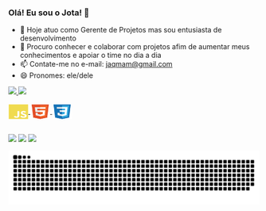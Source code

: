 ### Olá! Eu sou o Jota! 👋

- 🔭 Hoje atuo como Gerente de Projetos mas sou entusiasta de desenvolvimento
- 👯 Procuro conhecer e colaborar com projetos afim de aumentar meus conhecimentos e apoiar o time no dia a dia
- 📫 Contate-me no e-mail: jaqmam@gmail.com
- 😄 Pronomes: ele/dele

<div>
  <a href="https://github.com/jaqmam">
  <img height="180em" src="https://github-readme-stats.vercel.app/api?username=jaqmam&show_icons=true&theme=dracula&include_all_commits=true&count_private=true"/>
  <img height="180em" src="https://github-readme-stats.vercel.app/api/top-langs/?username=jaqmam&layout=compact&langs_count=16&theme=dracula"/>
</div>

<div style="display: inline_block"><br>
  <img align="center" alt="Jota-Js" height="30" width="40" src="https://raw.githubusercontent.com/devicons/devicon/master/icons/javascript/javascript-plain.svg">  
  <img align="center" alt="Jota-HTML" height="30" width="40" src="https://raw.githubusercontent.com/devicons/devicon/master/icons/html5/html5-original.svg">
  <img align="center" alt="Jota-CSS" height="30" width="40" src="https://raw.githubusercontent.com/devicons/devicon/master/icons/css3/css3-original.svg">
</div>
  
##

<div>
    <a href="https://instagram.com/jaqmam" target="_blank"><img src="https://img.shields.io/badge/-Instagram-%23E4405F?style=for-the-badge&logo=instagram&logoColor=white" target="_blank"></a>
    <a href = "mailto:jaqmam@gmail.com"><img src="https://img.shields.io/badge/-Gmail-%23333?style=for-the-badge&logo=gmail&logoColor=white" target="_blank"></a>
    <a href="https://www.linkedin.com/in/jaqmam" target="_blank"><img src="https://img.shields.io/badge/-LinkedIn-%230077B5?style=for-the-badge&logo=linkedin&logoColor=white" target="_blank"></a> 
  
 
  ![Snake animation](https://github.com/jaqmam/jaqmam/blob/output/github-contribution-grid-snake.svg)
 
  
</div>


  



